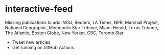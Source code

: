 # interactive-feed

Missing publications to add: WSJ, Reuters, LA Times, NPR, Marshall Project, National Geographic, Minnepolis Star Tribune, Miami Herald, Texas Tribune, The Atlantic, Boston Globe, New Yorker, CBC, Toronto Star

- Tweet new articles
- Get running on GitHub Actions